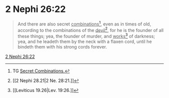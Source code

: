 # 2 Nephi 26:22

> And there are also secret <u>combinations</u>[^a], even as in times of old, according to the combinations of the <u>devil</u>[^b], for he is the founder of all these things; yea, the founder of murder, and <u>works</u>[^c] of darkness; yea, and he leadeth them by the neck with a flaxen cord, until he bindeth them with his strong cords forever.

[2 Nephi 26:22](https://www.churchofjesuschrist.org/study/scriptures/bofm/2-ne/26?lang=eng&id=p22#p22)


[^a]: TG [Secret Combinations.](https://www.churchofjesuschrist.org/study/scriptures/tg/secret-combinations?lang=eng)
[^b]: [[2 Nephi 28.21|2 Ne. 28:21.]]
[^c]: [[Leviticus 19.26|Lev. 19:26.]]
